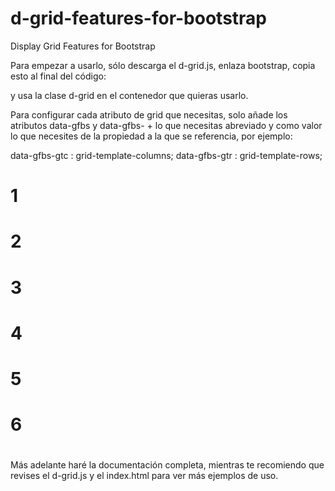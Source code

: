 # d-grid-features-for-bootstrap
Display Grid Features for Bootstrap


Para empezar a usarlo, sólo descarga el d-grid.js, enlaza bootstrap, copia esto al final del código:
<script src="./d-grid.js"></script>

y usa la clase d-grid en el contenedor que quieras usarlo.

Para configurar cada atributo de grid que necesitas, solo añade los atributos data-gfbs y data-gfbs- + lo que necesitas abreviado y como valor lo que necesites de la propiedad a la que se referencia, por ejemplo:

data-gfbs-gtc : grid-template-columns;
data-gfbs-gtr : grid-template-rows;

#  <section class="d-grid bg-dark" data-gfbs data-gfbs-gtc="repeat(4, 1fr)" data-gfbs-gtr="repeat(2, 50px)" >
#    <div class="bg-primary p-1">
#      1
#    </div>
#
#    <div class="bg-secondary p-1">
#      2
#    </div>
#    <div class="bg-warning p-1">
#      3
#    </div>
#    <div class="bg-danger p-1">
#      4
#    </div>
#    <div class="bg-success p-1">
#      5
#    </div>
#    <div class="bg-info p-1">
#      6
#    </div>
#  </section>
  
  
  Más adelante haré la documentación completa, mientras te recomiendo que revises el d-grid.js y el index.html para ver más ejemplos de uso.
